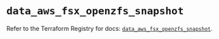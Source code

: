 # `data_aws_fsx_openzfs_snapshot`

Refer to the Terraform Registry for docs: [`data_aws_fsx_openzfs_snapshot`](https://registry.terraform.io/providers/hashicorp/aws/6.6.0/docs/data-sources/fsx_openzfs_snapshot).
